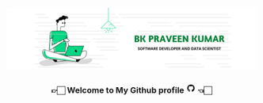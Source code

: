 ![Header](https://github.com/bkpraveenkumarads/bkpraveenkumarads/blob/main/151779888_535329504077750_7855408589355417521_n.png)
<h3 align="center">👉🏻 Welcome to My Github profile <img src="https://github.com/bommankondapraveenkumar/bommankondapraveenkumar/blob/main/GitHub-Mark.png" width="20px" height="20px"/> 👈🏻 </h3>

